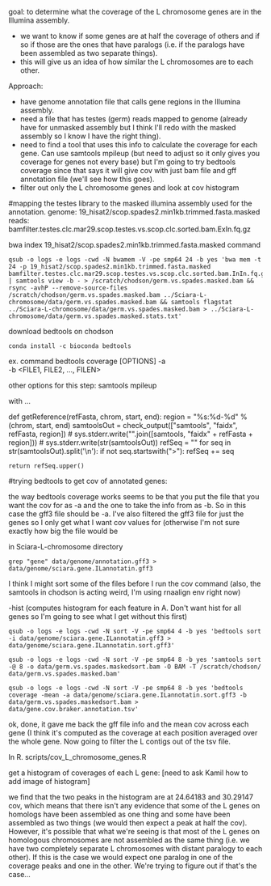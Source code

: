 goal: to determine what the coverage of the L chromosome genes are in the Illumina assembly. 
- we want to know if some genes are at half the coverage of others and if so if those are the ones that have paralogs (i.e. if the paralogs have been assembled as two separate things).
- this will give us an idea of how similar the L chromosomes are to each other. 


Approach:
- have genome annotation file that calls gene regions in the Illumina assembly.
- need a file that has testes (germ) reads mapped to genome (already have for unmasked assembly but I think I'll redo with the masked assembly so I know I have the right thing).
- need to find a tool that uses this info to calculate the coverage for each gene. Can use samtools mpileup (but need to adjust so it only gives you coverage for genes not every base) but I'm going to try bedtools coverage since that says it will give cov with just bam file and gff annotation file (we'll see how this goes).
- filter out only the L chromosome genes and look at cov histogram

#mapping the testes library to the masked illumina assembly used for the annotation.
genome: 19_hisat2/scop.spades2.min1kb.trimmed.fasta.masked
reads: bamfilter.testes.clc.mar29.scop.testes.vs.scop.clc.sorted.bam.ExIn.fq.gz

bwa index 19_hisat2/scop.spades2.min1kb.trimmed.fasta.masked
command
```
qsub -o logs -e logs -cwd -N bwamem -V -pe smp64 24 -b yes 'bwa mem -t 24 -p 19_hisat2/scop.spades2.min1kb.trimmed.fasta.masked bamfilter.testes.clc.mar29.scop.testes.vs.scop.clc.sorted.bam.InIn.fq.gz | samtools view -b - > /scratch/chodson/germ.vs.spades.masked.bam && rsync -avhP --remove-source-files /scratch/chodson/germ.vs.spades.masked.bam ../Sciara-L-chromosome/data/germ.vs.spades.masked.bam && samtools flagstat ../Sciara-L-chromosome/data/germ.vs.spades.masked.bam > ../Sciara-L-chromosome/data/germ.vs.spades.masked.stats.txt'
```

download bedtools
on chodson
```
conda install -c bioconda bedtools
```

ex. command
bedtools coverage [OPTIONS] -a <FILE> \
                             -b <FILE1, FILE2, ..., FILEN>
                             
other options for this step:
samtools mpileup

with ...

def getReference(refFasta, chrom, start, end):
    region = "%s:%d-%d" % (chrom, start, end)
    samtoolsOut = check_output(["samtools", "faidx", refFasta, region])
    # sys.stderr.write("".join([samtools, "faidx" + refFasta + region]))
    # sys.stderr.write(str(samtoolsOut))
    refSeq = ""
    for seq in str(samtoolsOut).split('\n'):
        if not seq.startswith(">"):
            refSeq += seq

    return refSeq.upper()


#trying bedtools to get cov of annotated genes:

the way bedtools coverage works seems to be that you put the file that you want the cov for as -a and the one to take the info from as -b. So in this case the gff3 file should be -a. I've also filtered the gff3 file for just the genes so I only get what I want cov values for (otherwise I'm not sure exactly how big the file would be

in Sciara-L-chromosome directory
```
grep "gene" data/genome/annotation.gff3 > data/genome/sciara.gene.ILannotatin.gff3
```
I think I might sort some of the files before I run the cov command
(also, the samtools in chodson is acting weird, I'm using rnaalign env right now)

-hist (computes histogram for each feature in A. Don't want hist for all genes so I'm going to see what I get without this first)
```
qsub -o logs -e logs -cwd -N sort -V -pe smp64 4 -b yes 'bedtools sort -i data/genome/sciara.gene.ILannotatin.gff3 > data/genome/sciara.gene.ILannotatin.sort.gff3'

qsub -o logs -e logs -cwd -N sort -V -pe smp64 8 -b yes 'samtools sort -@ 8 -o data/germ.vs.spades.maskedsort.bam -O BAM -T /scratch/chodson/ data/germ.vs.spades.masked.bam'

qsub -o logs -e logs -cwd -N sort -V -pe smp64 8 -b yes 'bedtools coverage -mean -a data/genome/sciara.gene.ILannotatin.sort.gff3 -b data/germ.vs.spades.maskedsort.bam > data/gene.cov.braker.annotation.tsv'
```

ok, done, it gave me back the gff file info and the mean cov across each gene (I think it's computed as the coverage at each position averaged over the whole gene. Now going to filter the L contigs out of the tsv file.

In R. 
scripts/cov_L_chromosome_genes.R

get a histogram of coverages of each L gene:
[need to ask Kamil how to add image of histogram]

we find that the two peaks in the histogram are at 24.64183 and 30.29147 cov, which means that there isn't any evidence that some of the L genes on homologs have been assembled as one thing and some have been assembled as two things (we would then expect a peak at half the cov). However, it's possible that what we're seeing is that most of the L genes on homologous chromosomes are not assembled as the same thing (i.e. we have two completely separate L chromosomes with distant paralogy to each other). If this is the case we would expect one paralog in one of the coverage peaks and one in the other. We're trying to figure out if that's the case...
